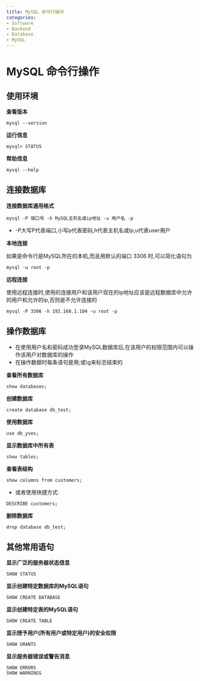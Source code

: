 ```yaml
---
title: MySQL 命令行操作
categories:
- Software
- Backend
- Database
- MySQL
---
```

# MySQL 命令行操作

## 使用环境

**查看版本**

```shell
mysql --version
```

**运行信息**

```
mysql> STATUS
```

**帮助信息**

```shell
mysql --help
```

## 连接数据库

**连接数据库通用格式**

```shell
mysql -P 端口号 -h MySQL主机名或ip地址 -u 用户名 -p
```

- -P大写P代表端口,小写p代表密码,h代表主机名或ip,u代表user用户

**本地连接**

如果是命令行是MySQL所在的本机,而且用默认的端口 3306 时,可以简化语句为

```shell
mysql -u root -p
```

**远程连接**

使用远程连接时,使用的连接用户和该用户现在的ip地址应该是远程数据库中允许的用户和允许的ip,否则是不允许连接的

```shell
mysql -P 3306 -h 192.168.1.104 -u root -p
```

## 操作数据库

- 在使用用户名和密码成功登录MySQL数据库后,在该用户的权限范围内可以操作该用户对数据库的操作
- 在操作数据时每条语句是用;或\g来标志结束的

**查看所有数据库**

```mysql
show databases;
```

**创建数据库**

```mysql
create database db_test;
```

**使用数据库**

```mysql
use db_yves;
```

**显示数据库中所有表**

```mysql
show tables;
```

**查看表结构**

```mysql
show columns from customers;
```
- 或者使用快捷方式:

```mysql
DESCRIBE customers;
```
**删除数据库**

```mysql
drop database db_test;
```

## 其他常用语句

**显示广泛的服务器状态信息**

```mysql
SHOW STATUS
```

**显示创建特定数据库的MySQL语句**

```mysql
SHOW CREATE DATABASE
```

**显示创建特定表的MySQL语句**

```mysql
SHOW CREATE TABLE
```

**显示授予用户(所有用户或特定用户)的安全权限**

```mysql
SHOW GRANTS
```

**显示服务器错误或警告消息**

```mysql
SHOW ERRORS
SHOW WARNINGS
```